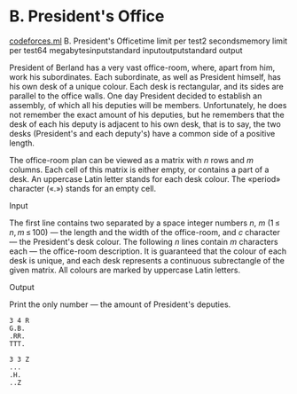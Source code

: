 # B. President's Office

[codeforces.ml](https://codeforces.ml/problemset/problem/6/B) B. President's Officetime limit per test2 secondsmemory limit per test64 megabytesinputstandard inputoutputstandard output

President of Berland has a very vast office-room, where, apart from him, work his subordinates. Each subordinate, as well as President himself, has his own desk of a unique colour. Each desk is rectangular, and its sides are parallel to the office walls. One day President decided to establish an assembly, of which all his deputies will be members. Unfortunately, he does not remember the exact amount of his deputies, but he remembers that the desk of each his deputy is adjacent to his own desk, that is to say, the two desks (President's and each deputy's) have a common side of a positive length.

The office-room plan can be viewed as a matrix with _n_ rows and _m_ columns. Each cell of this matrix is either empty, or contains a part of a desk. An uppercase Latin letter stands for each desk colour. The «period» character («.») stands for an empty cell.

Input

The first line contains two separated by a space integer numbers _n_, _m_ (1 ≤ _n_, _m_ ≤ 100) — the length and the width of the office-room, and _c_ character — the President's desk colour. The following _n_ lines contain _m_ characters each — the office-room description. It is guaranteed that the colour of each desk is unique, and each desk represents a continuous subrectangle of the given matrix. All colours are marked by uppercase Latin letters.

Output

Print the only number — the amount of President's deputies.


```
3 4 R
G.B.
.RR.
TTT.
```


```
3 3 Z
...
.H.
..Z
```
